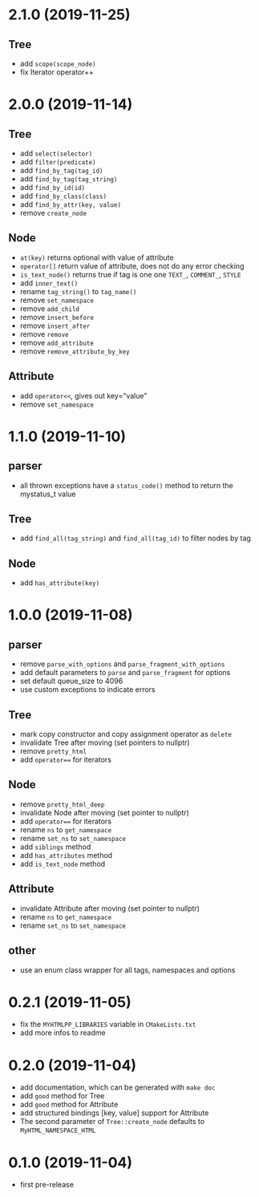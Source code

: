 # 2.1.0 (2019-11-25)
## Tree
- add `scope(scope_node)`
- fix Iterator operator++

# 2.0.0 (2019-11-14)
## Tree
- add `select(selector)`
- add `filter(predicate)`
- add `find_by_tag(tag_id)`
- add `find_by_tag(tag_string)`
- add `find_by_id(id)`
- add `find_by_class(class)`
- add `find_by_attr(key, value)`
- remove `create_node`
## Node
- `at(key)` returns optional with value of attribute
- `operator[]` return value of attribute, does not do any error checking
- `is_text_node()` returns true if tag is one one `TEXT_`, `COMMENT_`, `STYLE`
- add `inner_text()`
- rename `tag_string()` to `tag_name()`
- remove `set_namespace`
- remove `add_child`
- remove `insert_before`
- remove `insert_after`
- remove `remove`
- remove `add_attribute`
- remove `remove_attribute_by_key`
## Attribute
- add `operator<<`, gives out key="value"
- remove `set_namespace`

# 1.1.0 (2019-11-10)
## parser
- all thrown exceptions have a `status_code()` method to return the mystatus_t value
## Tree
- add `find_all(tag_string)` and `find_all(tag_id)` to filter nodes by tag
## Node
- add `has_attribute(key)`

# 1.0.0 (2019-11-08)
## parser
- remove `parse_with_options` and `parse_fragment_with_options`
- add default parameters to `parse` and `parse_fragment` for options
- set default queue_size to 4096
- use custom exceptions to indicate errors
## Tree
- mark copy constructor and copy assignment operator as `delete`
- invalidate Tree after moving (set pointers to nullptr)
- remove `pretty_html`
- add `operator==` for iterators
## Node
- remove `pretty_html_deep`
- invalidate Node after moving (set pointer to nullptr)
- add `operator==` for iterators
- rename `ns` to `get_namespace`
- rename `set_ns` to `set_namespace`
- add `siblings` method
- add `has_attributes` method
- add `is_text_node` method
## Attribute
- invalidate Attribute after moving (set pointer to nullptr)
- rename `ns` to `get_namespace`
- rename `set_ns` to `set_namespace`
## other
- use an enum class wrapper for all tags, namespaces and options

# 0.2.1 (2019-11-05)
- fix the `MYHTMLPP_LIBRARIES` variable in `CMakeLists.txt`
- add more infos to readme

# 0.2.0 (2019-11-04)
- add documentation, which can be generated with `make doc`
- add `good` method for Tree
- add `good` method for Attribute
- add structured bindings [key, value] support for Attribute
- The second parameter of `Tree::create_node` defaults to `MyHTML_NAMESPACE_HTML`

# 0.1.0 (2019-11-04)
- first pre-release
